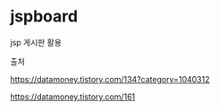 # jspboard

jsp 게시판 활용

출처

https://datamoney.tistory.com/134?category=1040312

https://datamoney.tistory.com/161
